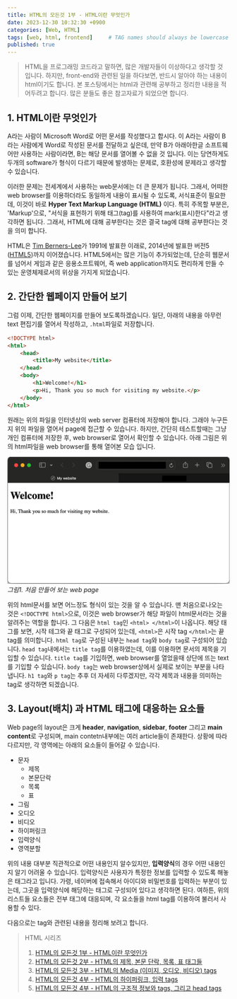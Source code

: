 ```yaml
---
title: HTML의 모든것 1부 - HTML이란 무엇인가
date: 2023-12-30 10:32:30 +0900
categories: [Web, HTML]
tags: [web, html, frontend]     # TAG names should always be lowercase
published: true
---
```


> HTML을 프로그래밍 코드라고 말하면, 많은 개발자들이 이상하다고 생각할 것 입니다. 
> 하지만, front-end와 관련된 일을 하다보면, 반드시 알아야 하는 내용이 html이기도 합니다. 
> 본 포스팅에서는 html과 관련해 공부하고 정리한 내용을 적어두려고 합니다. 
> 많은 분들도 좋은 참고자료가 되었으면 합니다. 


## 1. HTML이란 무엇인가
A라는 사람이 Microsoft Word로 어떤 문서를 작성했다고 합시다. 
이 A라는 사람이 B라는 사람에게 Word로 작성된 문서를 전달하고 싶은데, 만약 B가 아래아한글 소프트웨어만 사용하는 사람이라면, B는 해당 문서를 열어볼 수 없을 것 입니다. 
이는 당연하게도 두개의 software가 형식이 다르기 때문에 발생하는 문제로, 호환성에 문제라고 생각할 수 있습니다. 

이러한 문제는 전세계에서 사용하는 web문서에는 더 큰 문제가 됩니다. 
그래서, 어떠한 web browser를 이용하더라도 동일하게 내용이 표시될 수 있도록, 서식표준이 필요한데, 이것이 바로 **Hyper Text Markup Language (HTML)** 이다. 
특히 주목할 부분은, 'Markup'으로, "서식을 표현하기 위해 태그(tag)를 사용하여 mark(표시)한다"라고 생각하면 됩니다. 
그래서, HTML에 대해 공부한다는 것은 결국 tag에 대해 공부한다는 것을 의미 합니다. 

HTML은 [Tim Berners-Lee](https://en.wikipedia.org/wiki/Tim_Berners-Lee)가 1991에 발표한 이래로, 2014년에 발표한 버전5 ([HTML5](https://en.wikipedia.org/wiki/HTML5))까지 이어졌습니다. 
HTML5에서는 많은 기능이 추가되었는데, 단순히 웹문서를 넘어서 게임과 같은 응용소프트웨어, 즉 web application까지도 편리하게 만들 수 있는 운영체제로서의 위상을 가지게 되었습니다. 

## 2. 간단한 웹페이지 만들어 보기
그럼 이제, 간단한 웹페이지를 만들어 보도록하겠습니다. 일단, 아래의 내용을 아무런 text 편집기를 열어서 작성하고, ```.html```파일로 저장합니다. 
```html
<!DOCTYPE html>
<html>
    <head>
        <title>My website</title>
    </head>
    <body>
        <h1>Welcome!</h1>
        <p>Hi, Thank you so much for visiting my website.</p>
    </body>
</html>
```

원래는 위의 파일을 인터넷상의 web server 컴퓨터에 저장해야 합니다. 그래야 누구든지 위의 파일을 열어서 page에 접근할 수 있습니다. 하지만, 간단히 테스트할때는 그냥 개인 컴퓨터에 저장한 후, web browser로 열어서 확인할 수 있습니다. 
아래 그림은 위의 html파일을 web browser를 통해 열어본 모습 입니다. 

![my first web page](/assets/img/html/html_0.webp)
_그림1. 처음 만들어 보는 web page_

위의 html문서를 보면 어느정도 형식이 있는 것을 알 수 있습니다. 
맨 처음으로나오는 것은 ```<!DOCTYPE html>```으로, 이것은 web browser가 해당 파일이 html문서라는 것을 알려주는 역할을 합니다. 
그 다음은 ```html tag```인 ```<html> </html>```이 나옵니다. 해당 태그를 보면, 시작 테그와 끝 태그로 구성되어 있는데, ```<html>```은 시작 tag ```</html>```는 끝 tag를 의미합니다. 
```html tag```로 구성된 내부는 ```head tag```와 ```body tag```로 구성되어 있습니다. 
```head tag```내에서는 ```title tag```를 이용하였는데, 이를 이용하면 문서의 제목을 기입할 수 있습니다. 
```title tag```를 기입하면, web browser를 열었을때 상단에 뜨는 text를 기입할 수 있습니다. 
```body tag```는 web browser상에서 실제로 보이는 부분을 나타냅니다. 
```h1 tag```와 ```p tag```는 추후 더 자세히 다루겠지만, 각각 제목과 내용을 의미하는 tag로 생각하면 되겠습니다. 

## 3. Layout(배치) 과 HTML 태그에 대응하는 요소들
Web page의 layout은 크게 **header**, **navigation**, **sidebar**, **footer** 그리고 **main content**로 구성되며, main contetn내부에는 여러 article들이 존재한다. 
상황에 따라 다르지만, 각 영역에는 아래의 요소들이 들어갈 수 있습니다. 

- 문자
  - 제목
  - 본문단락
  - 목록
  - 표
- 그림
- 오디오
- 비디오
- 하이퍼링크
- 입력양식
- 영역분할

위의 내용 대부분 직관적으로 어떤 내용인지 알수있지만, **입력양식**의 경우 어떤 내용인지 알기 어려울 수 있습니다. 
입력양식은 사용자가 특정한 정보를 입력할 수 있도록 해놓은 태그라고 입니다. 
가령, 네이버에 접속해서 아이디와 비밀번호를 입력하는 부분이 있는데, 그곳을 입력양식에 해당하는 태그로 구성되어 있다고 생각하면 된다. 
여하튼, 위의 리스트들 요소들은 전부 태그에 대응되며, 각 요소들을 html tag를 이용하여 불러서 사용할 수 있다. 

다음으로는 tag와 관련된 내용을 정리해 보려고 합니다. 


> HTML 시리즈
> 1. [HTML의 모든것 1부 - HTML이란 무엇인가](#)
> 1. [HTML의 모든것 2부 - HTML의 제목, 본문 단락, 목록, 표 태그들](#)
> 2. [HTML의 모든것 3부 - HTML의 Media (이미지, 오디오, 비디오) tags](#)
> 3. [HTML의 모든것 4부 - HTML의 하이퍼링크, 입력 tags](#)
> 4. [HTML의 모든것 4부 - HTML의 구조적 정보와 tags, 그리고 head tags](#)